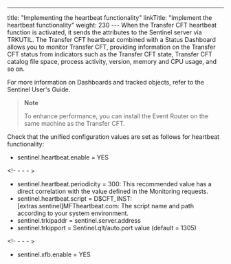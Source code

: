 ---
title: "Implementing the heartbeat functionality"
linkTitle: "Implement the heartbeat functionality"
weight: 230
--- When the Transfer CFT heartbeat function is activated, it sends the attributes to the Sentinel server via TRKUTIL. The Transfer CFT heartbeat combined with a Status Dashboard allows you to monitor Transfer CFT, providing information on the Transfer CFT status from indicators such as the Transfer CFT state, Transfer CFT catalog file space, process activity, version, memory and CPU usage, and so on.

For more information on Dashboards and tracked objects, refer to the Sentinel User's Guide.

> **Note**
>
> To enhance performance, you can install the Event Router on the same machine as the Transfer CFT.

Check that the unified configuration values are set as follows for heartbeat functionality:

- sentinel.heartbeat.enable = YES

<!- - - - >

- sentinel.heartbeat.periodicity = 300: This recommended value has a direct correlation with the value defined in the Monitoring requests.
- sentinel.heartbeat.script = D$CFT_INST:[extras.sentinel]MFTheartbeat.com: The script name and path according to your system environment.
- sentinel.trkipaddr = sentinel.server.address
- sentinel.trkipport = Sentinel.qlt/auto.port value (default = 1305)

<!- - - - >

- sentinel.xfb.enable = YES

